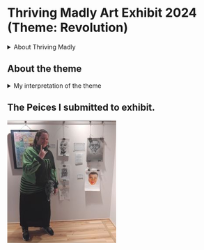 # Thriving Madly Art Exhibit 2024 (Theme: Revolution) 

<details>
<summary>About Thriving Madly</summary>
<br>

## About Thriving Madly

[Thriving Madly about page](https://www.thrivingmadly.com/about)

## My Experience of Thriving Madly

I found that Thriving Madly a welcome space that take me as I am and how I am feeling on that day. I do not have to hide I am having a bad day or not coping. Enabling to be present and participate with whatever capicity I have on the day. That multiple experience and worldview are welcome and accoummodated for in respectful way. Giving oppurnity for growth and development. 

</details>

## About the theme

<details>
<summary>My interpretation of the theme</summary>
<br> 

## Interpretation
To me it is re-evolutionary act to recover from trauma and to break the chains of the abuse cycle. I think this because It takes effort to change bad habit from trauma but very little efort to continue it. Pasting it on the generation to deal with. I can this second degree tramua. I feel I have put a lot effort into re-evolutionise my headspace from the thinking created by abuse. This includes therapy, learning about pyschology and mental health, a stay in psycharitic hosipital care and mental residential care, bullet journaling and peotry writing, peer support and counselling, having supportive and understanding friends. It takes a Multiple dispinary approach to get re-evlutionay result because truama is a multiple dispinary failure. 

The way idea of re-evolution to my maddness is that it takes bravery to confidently say " I am Mad and still worthy of existing " and to actually believe that. That I have something to give to world. To own my madness is re-evolutionary act despite the reality of discrimination I face because of it. To fight for existing  beyond the discrimination. To fight for every breath in my body even ont the days I absolutely wan to die. To Fight for existing proudly as the mad me. These is are my re-evolutionary action. 

</details>

## The Peices I submitted to exhibit. 

![Re-evolution exhibit 2024](https://github.com/LoonDread/Art_Archives/blob/main/Re-evolution%20Exhibit%202025%20resized.jpg)



